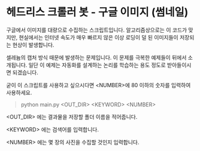 # 헤드리스 크롤러 봇 - 구글 이미지 (썸네일)

구글에서 이미지를 대량으로 수집하는 스크립트입니다. 알고리즘상으로는 이 코드가 맞지만, 현실에서는 인터넷 속도가 매우 빠르지 않은 이상 로딩이 덜 된 이미지들이 저장되는 현상이 발생합니다.

셀레늄의 캡처 방식 때문에 발생하는 문제입니다. 이 문제를 극복한 예제들이 뒤에서 소개됩니다. 일단 이 예제는 자동화를 설계하는 논리를 학습하는 용도 정도로 받아들이시면 되겠습니다.

굳이 이 스크립트를 사용하고 싶으시다면 <NUMBER\>에 80 이하의 숫자를 입력하여 사용하세요.  

>python main.py <OUT_DIR\> <KEYWORD\> <NUMBER\>

<OUT_DIR\> 에는 결과물을 저장할 폴더 이름을 적어줍니다.

<KEYWORD\> 에는 검색어를 입력합니다.

<NUMBER\> 에는 몇 장의 사진을 수집할 것인지 입력합니다.